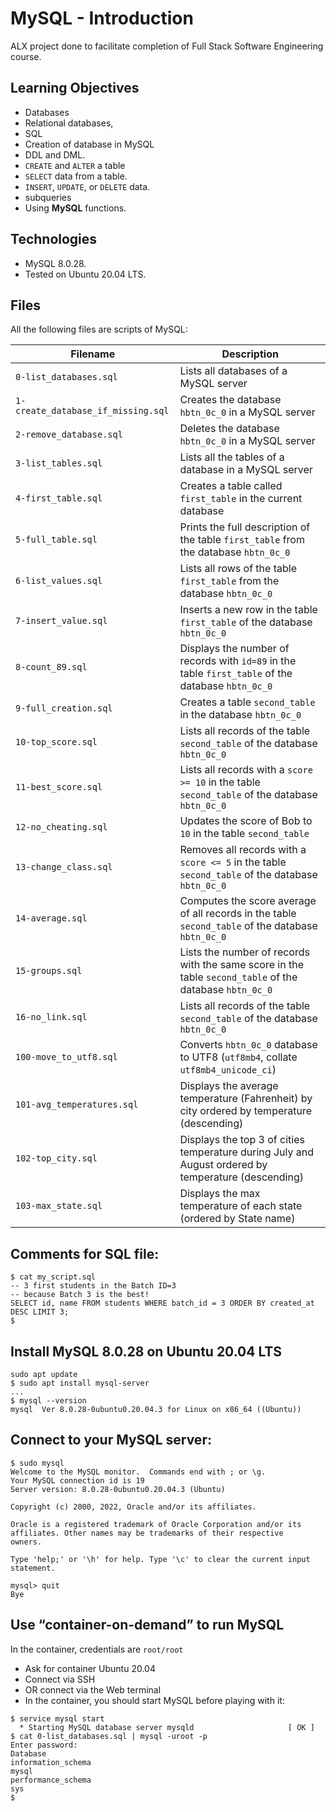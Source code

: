 # MySQL - Introduction
ALX project done to facilitate completion of Full Stack Software Engineering course.

## Learning Objectives
* Databases
* Relational databases, 
* SQL
* Creation of database in MySQL
* DDL and DML.
* `CREATE` and `ALTER` a table
* `SELECT` data from a table.
* `INSERT`, `UPDATE`, or `DELETE` data.
* subqueries
* Using **MySQL** functions.

## Technologies
* MySQL 8.0.28.
* Tested on Ubuntu 20.04 LTS.

## Files

All the following files are scripts of MySQL:

| Filename | Description |
| -------- | ----------- |
| `0-list_databases.sql` | Lists all databases of a MySQL server |
| `1-create_database_if_missing.sql` | Creates the database `hbtn_0c_0` in a MySQL server |
| `2-remove_database.sql` | Deletes the database `hbtn_0c_0` in a MySQL server |
| `3-list_tables.sql` | Lists all the tables of a database in a MySQL server |
| `4-first_table.sql` | Creates a table called `first_table` in the current database |
| `5-full_table.sql` | Prints the full description of the table `first_table` from the database `hbtn_0c_0`  |
| `6-list_values.sql` | Lists all rows of the table `first_table` from the database `hbtn_0c_0` |
| `7-insert_value.sql` | Inserts a new row in the table `first_table` of the database `hbtn_0c_0` |
| `8-count_89.sql` | Displays the number of records with `id=89` in the table `first_table` of the database `hbtn_0c_0` |
| `9-full_creation.sql` | Creates a table `second_table` in the database `hbtn_0c_0` |
| `10-top_score.sql` | Lists all records of the table `second_table` of the database `hbtn_0c_0` |
| `11-best_score.sql` | Lists all records with a `score >= 10` in the table `second_table` of the database `hbtn_0c_0` |
| `12-no_cheating.sql` | Updates the score of Bob to `10` in the table `second_table` |
| `13-change_class.sql` | Removes all records with a `score <= 5` in the table `second_table` of the database `hbtn_0c_0` |
| `14-average.sql` | Computes the score average of all records in the table `second_table` of the database `hbtn_0c_0` |
| `15-groups.sql` | Lists the number of records with the same score in the table `second_table` of the database `hbtn_0c_0` |
| `16-no_link.sql` | Lists all records of the table `second_table` of the database `hbtn_0c_0` |
| `100-move_to_utf8.sql` | Converts `hbtn_0c_0` database to UTF8 (`utf8mb4`, collate `utf8mb4_unicode_ci`)  |
| `101-avg_temperatures.sql` | Displays the average temperature (Fahrenheit) by city ordered by temperature (descending) |
| `102-top_city.sql` | Displays the top 3 of cities temperature during July and August ordered by temperature (descending) |
| `103-max_state.sql` | Displays the max temperature of each state (ordered by State name) |

## Comments for SQL file:
```
$ cat my_script.sql
-- 3 first students in the Batch ID=3
-- because Batch 3 is the best!
SELECT id, name FROM students WHERE batch_id = 3 ORDER BY created_at DESC LIMIT 3;
$
```

## Install MySQL 8.0.28 on Ubuntu 20.04 LTS
```
sudo apt update
$ sudo apt install mysql-server
...
$ mysql --version
mysql  Ver 8.0.28-0ubuntu0.20.04.3 for Linux on x86_64 ((Ubuntu))    
```
## Connect to your MySQL server:
```
$ sudo mysql
Welcome to the MySQL monitor.  Commands end with ; or \g.
Your MySQL connection id is 19
Server version: 8.0.28-0ubuntu0.20.04.3 (Ubuntu)

Copyright (c) 2000, 2022, Oracle and/or its affiliates.

Oracle is a registered trademark of Oracle Corporation and/or its 
affiliates. Other names may be trademarks of their respective 
owners.

Type 'help;' or '\h' for help. Type '\c' to clear the current input statement.

mysql> quit                                                  
Bye 
```

## Use “container-on-demand” to run MySQL
In the container, credentials are `root/root`
* Ask for container Ubuntu 20.04
* Connect via SSH
* OR connect via the Web terminal
* In the container, you should start MySQL before playing with it:
```
$ service mysql start
  * Starting MySQL database server mysqld                     [ OK ] 
$ cat 0-list_databases.sql | mysql -uroot -p
Enter password:
Database
information_schema
mysql
performance_schema
sys 
$
```
